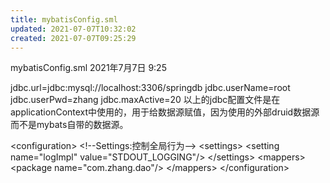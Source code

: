 ```yaml
---
title: mybatisConfig.sml
updated: 2021-07-07T10:32:02
created: 2021-07-07T09:25:29
---
```


mybatisConfig.sml
2021年7月7日
9:25

jdbc.url=jdbc:mysql://localhost:3306/springdb
jdbc.userName=root
jdbc.userPwd=zhang
jdbc.maxActive=20
以上的jdbc配置文件是在applicationContext中使用的，用于给数据源赋值，因为使用的外部druid数据源而不是mybats自带的数据源。

\<configuration\>
\<!--Settings:控制全局行为--\>
\<settings\>
\<setting name="logImpl" value="STDOUT_LOGGING"/\>
\</settings\>
\<mappers\>
\<package name="com.zhang.dao"/\>
\</mappers\>
\</configuration\>

